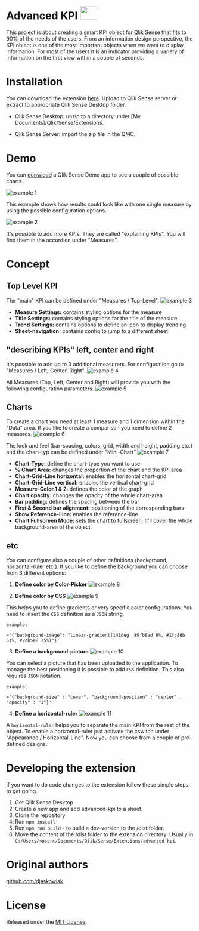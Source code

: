 # Advanced KPI <img src="https://github.com/djaskowiak/advanced-kpi/blob/master/assets/advanced-kpi.png" width="45" height="35" />

This project is about creating a smart KPI object for Qlik Sense that fits to 90% of the needs of the users. From an information design perspective, the KPI object is one of the most important objects when we want to display information. For most of the users it is an indicator providing a variety of information on the first view within a couple of seconds.


# Installation

You can download the extension [here](https://github.com/djaskowiak/advanced-kpi/releases). Upload to Qlik Sense server or extract to appropriate Qlik Sense Desktop folder.

* Qlik Sense Desktop: unzip to a directory under [My Documents]/Qlik/Sense/Extensions.

* Qlik Sense Server: import the zip file in the QMC.

# Demo

You can [donwload](https://github.com/djaskowiak/advanced-kpi/raw/master/demo/Advanced-KPI%20examples.qvf) a Qlik Sense Demo app to see a couple of possible charts.

![example 1](https://raw.githubusercontent.com/djaskowiak/data/master/example-kpi-1.png)

This example shows how results could look like with one single measure by using the possible  configuration options. 

![example 2](https://raw.githubusercontent.com/djaskowiak/data/master/example-kpi-2.png)

It's possible to add more KPIs. They are called "explaining KPIs". You will find them in the accordion under "Measures".

# Concept

## **Top Level KPI**

  The "main" KPI can be defined under "Measures / Top-Level". 
![example 3](https://raw.githubusercontent.com/djaskowiak/data/master/measure-top-def.png)
  * **Measure Settings:** contains styling options for the measure
  * **Title Settings:** contains styling options for the title of the measure
  * **Trend Settings:** contains options to define an icon to display trending
  * **Sheet-navigation:** contains config to jump to a different sheet

## **"describing KPIs" left, center and right**

  It's possible to add up to 3 additional measurers. For configuration go to "Measures / Left, Center, Right".
![example 4](https://raw.githubusercontent.com/djaskowiak/data/master/measure-left-center.right.png)

  All Measures (Top, Left, Center and Right) will provide you with the following configuration parameters.
![example 5](https://raw.githubusercontent.com/djaskowiak/data/master/measure-config-options.png)

## **Charts**

  To create a chart you need at least 1 measure and 1 dimension within the "Data" area. If you like to create a comparison you need to define 2 measures.
![example 6](https://raw.githubusercontent.com/djaskowiak/data/master/chart-data-def.png)

  The look and feel (bar-spacing, colors, grid, width and height, padding etc.) and the chart-typ can be defined under "Mini-Chart"
![example 7](https://raw.githubusercontent.com/djaskowiak/data/master/chart-viz-def.png)

  * **Chart-Type:** define the chart-type you want to use
  * **% Chart Area:** changes the proportion  of the chart and the KPI area
  * **Chart-Grid-Line horizontal:** enables the horizontal chart-grid
  * **Chart-Grid-Line vertical:** enables the vertical chart-grid
  * **Measure-Color 1 & 2:** defines the color of the graph
  * **Chart opacity:** changes the opacity of the whole chart-area
  * **Bar padding:** defines the spacing between the bar
  * **First & Second bar alignment:** positioning of the corresponding bars
  * **Show Reference-Line:** enables the reference-line
  * **Chart Fullscreen Mode:** sets the chart to fullscreen. It'll cover the whole background-area of the object.

## **etc**

  You can configure also a couple of other definitions (background, horizontal-ruler etc.). If you like to define the background you can choose from 3 different options:

  1. **Define color by Color-Picker**
![example 8](https://raw.githubusercontent.com/djaskowiak/data/master/background-color-def.png)

  2. **Define color by CSS**
![example 9](https://raw.githubusercontent.com/djaskowiak/data/master/background-css-def.png)

  This helps you to define gradients or very specific color configurations. You need to insert the `CSS` definition as a `JSON` string.
    
  ```
  example:

  ='{"background-image": "linear-gradient(141deg, #9fb8ad 0%, #1fc8db 51%, #2cb5e8 75%)"}'
  ```

  3. **Define a background-picture**
![example 10](https://raw.githubusercontent.com/djaskowiak/data/master/background-picture-def.png)

You can select a picture that has been uploaded to the application. To manage the best positioning it is possible to add `CSS` definition. This also requires `JSON` notation. 
    
  ```
  example:

  ='{"background-size" : "cover", "background-position" : "center" , "opacity" : "1"}'
  ```

  4. **Define a horizontal-ruler**
![example 11](https://raw.githubusercontent.com/djaskowiak/data/master/horizontal-ruler-def.png)

A `horizontal-ruler` helps you to separate the main KPI from the rest of the object. To enable a horizontal-ruler just activate the cswitch under "Appearance / Horizontal-Line". Now you can choose from a couple of pre-defined designs.


# Developing the extension

If you want to do code changes to the extension follow these simple steps to get going.

1. Get Qlik Sense Desktop
2. Create a new app and add advanced-kpi to a sheet.
3. Clone the repository
4. Run `npm install`
5. Run `npm run build` - to build a dev-version to the /dist folder.
6. Move the content of the /dist folder to the extension directory. Usually in `C:/Users/<user>/Documents/Qlik/Sense/Extensions/advanced-kpi`.

# Original authors
[github.com/djaskowiak](https://github.com/djaskowiak)

# License
Released under the [MIT License](LICENSE).